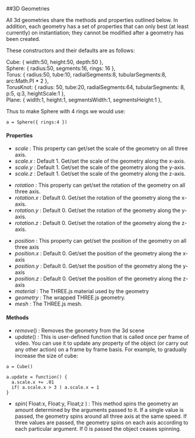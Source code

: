 ##3D Geometries

All 3d geometries share the methods and properties outlined below. In addition, each geometry has a set of properties that can only best (at least currently) on instantiation; they cannot be modified after a geometry has been created.

These constructors and their defaults are as follows:  

Cube:   { width:50, height:50, depth:50 },  
Sphere: { radius:50, segments:16, rings: 16 },  
Torus:  { radius:50, tube:10, radialSegments:8, tubularSegments:8, arc:Math.PI * 2 },  
TorusKnot: { radius: 50, tube:20, radialSegments:64, tubularSegments: 8, p:5, q:3, heightScale:1 },  
Plane: { width:1, height:1, segmentsWidth:1, segmentsHeight:1 },

Thus to make Sphere with 4 rings we would use:
```
a = Sphere({ rings:4 })
```

#### Properties

* _scale_ : This property can get/set the scale of the geometry on all three axis.
* _scale.x_ : Default 1. Get/set the scale of the geometry along the x-axis.
* _scale.y_ : Default 1. Get/set the scale of the geometry along the y-axis.
* _scale.z_ : Default 1. Get/set the scale of the geometry along the z-axis.  
+ _rotation_ : This property can get/set the rotation of the geometry on all three axis.
+ _rotation.x_ : Default 0. Get/set the rotation of the geometry along the x-axis.
+ _rotation.y_ : Default 0. Get/set the rotation of the geometry along the y-axis.
+ _rotation.z_ : Default 0. Get/set the rotation of the geometry along the z-axis.  
* _position_ : This property can get/set the position of the geometry on all three axis
* _position.x_ : Default 0. Get/set the position of the geometry along the x-axis
* _position.y_ : Default 0. Get/set the position of the geometry along the y-axis
* _position.z_ : Default 0. Get/set the position of the geometry along the z-axis  
* _material_ : The THREE.js material used by the geometry
* _geometry_ : The wrapped THREE.js geometry.
* _mesh_ : The THREE.js mesh.

#### Methods

* _remove_() : Removes the geometry from the 3d scene
* _update_() : This is user-defined function that is called once per frame of video. You can use it to update any property of the object (or carry out any other action) on a frame by frame basis. For example, to gradually increase the size of cube:

```
a = Cube()

a.update = function() {
  a.scale.x += .01
  if( a.scale.x > 3 ) a.scale.x = 1 
}
```
* _spin_( Float:x, Float:y, Float;z ) : This method spins the geometry an amount determined by the arguments passed to it. If a single value is passed, the geometry spins around all three axis at the same speed. If three values are passed, the geometry spins on each axis according to each particular argument. If 0 is passed the object ceases spinning.
